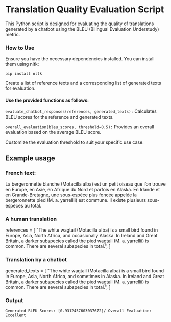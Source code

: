 # Translation Quality Evaluation Script

This Python script is designed for evaluating the quality of translations generated by a chatbot using the BLEU (Bilingual Evaluation Understudy) metric.

### How to Use

Ensure you have the necessary dependencies installed. You can install them using nltk:

`pip install nltk`

Create a list of reference texts and a corresponding list of generated texts for evaluation.

#### Use the provided functions as follows:

`evaluate_chatbot_responses(references, generated_texts):` Calculates BLEU scores for the reference and generated texts.

`overall_evaluation(bleu_scores, threshold=0.5):` Provides an overall evaluation based on the average BLEU score.

Customize the evaluation threshold to suit your specific use case.

## Example usage

### French text:

La bergeronnette blanche (Motacilla alba) est un petit oiseau que l’on trouve en Europe, en Asie, en Afrique du Nord et parfois en Alaska. En Irlande et en Grande-Bretagne, une sous-espèce plus foncée appelée la bergeronnette pied (M. a. yarrellii) est commune. Il existe plusieurs sous-espèces au total.

### A human translation

references = [
"The white wagtail (Motacilla alba) is a small bird found in Europe, Asia, North Africa, and occasionally Alaska. In Ireland and Great Britain, a darker subspecies called the pied wagtail (M. a. yarrellii) is common. There are several subspecies in total.",
]

### Translation by a chatbot

generated_texts = [
"The white wagtail (Motacilla alba) is a small bird found in Europe, Asia, North Africa, and sometimes in Alaska. In Ireland and Great Britain, a darker subspecies called the pied wagtail (M. a. yarrellii) is common. There are several subspecies in total.",
]

### Output
`Generated BLEU Scores: [0.9312457603037672]/
Overall Evaluation: Excellent`